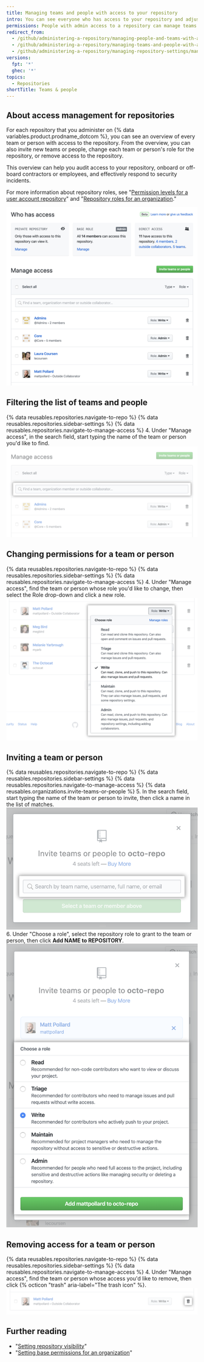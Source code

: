 ```yaml
---
title: Managing teams and people with access to your repository
intro: You can see everyone who has access to your repository and adjust permissions.
permissions: People with admin access to a repository can manage teams and people with access to a repository.
redirect_from:
  - /github/administering-a-repository/managing-people-and-teams-with-access-to-your-repository
  - /github/administering-a-repository/managing-teams-and-people-with-access-to-your-repository
  - /github/administering-a-repository/managing-repository-settings/managing-teams-and-people-with-access-to-your-repository
versions:
  fpt: '*'
  ghec: '*'
topics:
  - Repositories
shortTitle: Teams & people
---
```


## About access management for repositories

For each repository that you administer on {% data variables.product.prodname_dotcom %}, you can see an overview of every team or person with access to the repository. From the overview, you can also invite new teams or people, change each team or person's role for the repository, or remove access to the repository.

This overview can help you audit access to your repository, onboard or off-board contractors or employees, and effectively respond to security incidents.

For more information about repository roles, see "[Permission levels for a user account repository](/github/setting-up-and-managing-your-github-user-account/permission-levels-for-a-user-account-repository)" and "[Repository roles for an organization](/organizations/managing-access-to-your-organizations-repositories/repository-roles-for-an-organization)."

![Access management overview](/assets/images/help/repository/manage-access-overview.png)

## Filtering the list of teams and people

{% data reusables.repositories.navigate-to-repo %}
{% data reusables.repositories.sidebar-settings %}
{% data reusables.repositories.navigate-to-manage-access %}
4. Under "Manage access", in the search field, start typing the name of the team or person you'd like to find.
  ![Search field for filtering list of teams or people with access](/assets/images/help/repository/manage-access-filter.png)

## Changing permissions for a team or person

{% data reusables.repositories.navigate-to-repo %}
{% data reusables.repositories.sidebar-settings %}
{% data reusables.repositories.navigate-to-manage-access %}
4. Under "Manage access", find the team or person whose role you'd like to change, then select the Role drop-down and click a new role.
  ![Using the "Role" drop-down to select new permissions for a team or person](/assets/images/help/repository/manage-access-role-drop-down.png)

## Inviting a team or person

{% data reusables.repositories.navigate-to-repo %}
{% data reusables.repositories.sidebar-settings %}
{% data reusables.repositories.navigate-to-manage-access %}
{% data reusables.organizations.invite-teams-or-people %}
5. In the search field, start typing the name of the team or person to invite, then click a name in the list of matches.
  ![Search field for typing the name of a team or person to invite to the repository](/assets/images/help/repository/manage-access-invite-search-field.png)
6. Under "Choose a role", select the repository role to grant to the team or person, then click **Add NAME to REPOSITORY**.
  ![Selecting permissions for the team or person](/assets/images/help/repository/manage-access-invite-choose-role-add.png)

## Removing access for a team or person

{% data reusables.repositories.navigate-to-repo %}
{% data reusables.repositories.sidebar-settings %}
{% data reusables.repositories.navigate-to-manage-access %}
4. Under "Manage access", find the team or person whose access you'd like to remove, then click {% octicon "trash" aria-label="The trash icon" %}.
  ![trash icon for removing access](/assets/images/help/repository/manage-access-remove.png)

## Further reading

- "[Setting repository visibility](/github/administering-a-repository/setting-repository-visibility)"
- "[Setting base permissions for an organization](/organizations/managing-access-to-your-organizations-repositories/setting-base-permissions-for-an-organization)"
